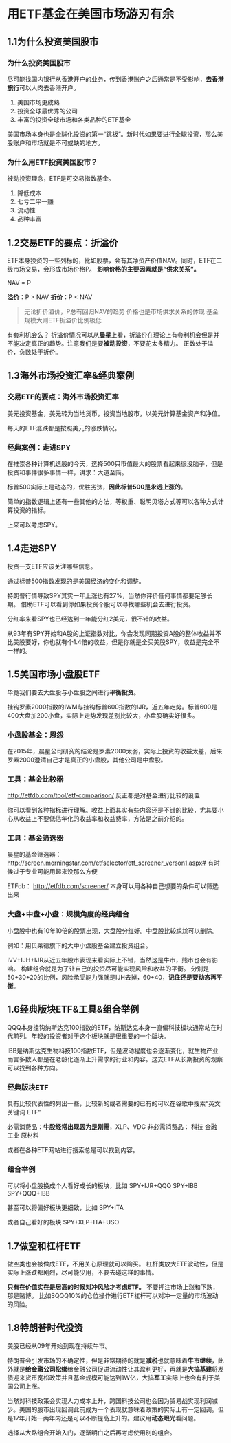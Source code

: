 # 用ETF基金在美国市场游刃有余

## 1.1为什么投资美国股市

### 为什么投资美国股市
尽可能找国内银行从香港开户的业务，传到香港账户之后通常是不受影响，**去香港旅行**可以人肉去香港开户。

1. 美国市场更成熟
2. 投资全球最优秀的公司
3. 丰富的投资全球市场和各类品种的ETF基金

美国市场本身也是全球化投资的第一“跳板”。新时代如果要进行全球投资，那么美股账户和市场就是不可或缺的地方。

### 为什么用ETF投资美国股市？

被动投资理念，ETF是可交易指数基金。

1. 降低成本
2. 七亏二平一赚
3. 流动性
4. 品种丰富

## 1.2交易ETF的要点：折溢价

ETF本身投资的一些列标的，比如股票，会有其净资产价值NAV。同时，ETF在二级市场交易，会形成市场价格P。
**影响价格的主要因素就是“供求关系”。**

NAV = P

**溢价**：P > NAV
**折价**：P < NAV


>无论折价溢价，P总有回归NAV的趋势
>价格也是市场供求关系的体现
>基金规模大则ETF折溢价比例极低

有套利机会么？
折溢价情况可以从**晨星**上看，折溢价在理论上有套利机会但是并不能决定真正的趋势。注意我们是要**被动投资**，不要花太多精力。
正数处于溢价，负数处于折价。

## 1.3海外市场投资汇率&经典案例

### 交易ETF的要点：海外市场投资汇率

美元投资基金，美元转为当地货币，投资当地股市，以美元计算基金资产和净值。

每天的ETF涨跌都是按照美元的涨跌情况。


### 经典案例：走进SPY

在推崇各种计算机选股的今天，选择500只市值最大的股票看起来很没脑子，但是投资和事件很多事情一样，讲求：大道至简。

标普500实际上是动态的，优胜劣汰，**因此标普500是永远上涨的**。

简单的指数逻辑上还有一些其他的方法，等权重、聪明贝塔方式等可以各种方式计算投资的指标。

上来可以考虑SPY。

## 1.4走进SPY
投资一支ETF应该关注哪些信息。

通过标普500指数发现的是美国经济的变化和调整。

特朗普行情导致SPY其实一年上涨也有27%，当然你评价任何事情都要足够长期。
借助ETF可以看到你如果投资个股可以寻找哪些机会去进行投资。

分红率来看SPY也已经达到一年能分红2美元，很不错的收益。

从93年有SPY开始和A股的上证指数对比，你会发现同期投资A股的整体收益并不比美股要好，你也就有个1.4倍的收益，但是你就是全买美股SPY，收益是完全不一样的。

## 1.5美国市场小盘股ETF

毕竟我们要去大盘股与小盘股之间进行**平衡投资**。

挂钩罗素2000指数的IWM与挂钩标普600指数的IJR，近五年走势。标普600是400大盘加200小盘，实际上走势发现差别比较大，小盘股确实好很多。

### 小盘股基金：恩怨

在2015年，晨星公司研究的结论是罗素2000太弱，实际上投资的收益太差，后来罗素2000澄清自己才是真正的小盘股，其他公司是中盘股。

### 工具：基金比较器

http://etfdb.com/tool/etf-comparison/
反正都是对基金进行比较的设置

你可以看到各种指标进行理解。收益上面其实有些内容还是不错的比较，尤其要小心从收益上不要低估年化的收益率和收益费率，方法是之前介绍的。


### 工具：基金筛选器

晨星的基金筛选器：
http://screen.morningstar.com/etfselector/etf_screener_verson1.aspx#
有时候过于专业可能用起来没那么方便

ETFdb：
http://etfdb.com/screener/
本身可以用各种自己想要的条件可以筛选出来

### 大盘+中盘+小盘：规模角度的经典组合

小盘股中也有10年10倍的股票出现，大盘股分红好。中盘股比较尴尬可以删除。

例如：用贝莱德旗下的大中小盘股基金建立投资组合。

IVV+IJH+IJR从近五年股市表现来看实际上不错，当然这是牛市，熊市也会有影响。
构建组合就是为了让自己的投资尽可能实现风险和收益的平衡。
分别是50+30+20的比例，风险承受能力强就是IJH去掉，60+40，**记住还是要动态再平衡**。

## 1.6经典版块ETF&工具&组合举例

QQQ本身挂钩纳斯达克100指数的ETF，纳斯达克本身一直偏科技板块通常站在时代前列。年轻的投资者对于这个板块就是很重要的一个版块。

IBB是纳斯达克生物科技100指数ETF，但是波动程度也会逐渐变化，就生物产业而言多数人都是在老龄化逐渐上升需求的行业和内容。这支ETF从长期投资的观察可以找到各种方向。


### 经典版块ETF


具有比较代表性的列出一些，比较新的或者需要的已有的可以在谷歌中搜索“英文关键词 ETF”

必需消费品：**牛股经常出现因为是刚需**，XLP、VDC
非必需消费品：
科技
金融
工业
原材料

或者在各种ETF网站进行搜索总是可以找到内容。
### 组合举例
可以将小盘股换成个人看好成长的板块，比如
SPY+IJR+QQQ
SPY+IBB
SPY+QQQ+IBB

甚至可以将偏好板块更细致，比如
SPY+ITA

或者自己看好的板块
SPY+XLP+ITA+USO

## 1.7做空和杠杆ETF
做空类也会被做成ETF，不用关心原理就可以购买。
杠杆类放大ETF波动性，但是实际上涨跌都剧烈，尽可能少用，不要去碰这样的事情。

**只有在价值实在是居高的时候对冲风险才考虑ETF。**
不要押注市场上涨和下跌，那是赌博。
比如SQQQ10%的仓位操作进行ETF杠杆可以对冲一定量的市场波动的风险。

## 1.8特朗普时代投资

美股已经从09年开始到现在持续牛市。

特朗普会引发市场的不确定性，但是非常期待的就是**减税**也就意味着**牛市继续**，此外就是**给金融公司松绑**给金融公司促进流动性让其盈利更好，再就是**大搞基建**将发债迎来货币宽松政策并且基金规模可能达到1W亿，大搞**军工**实际上也会有利于美国公司上涨。

当然对科技政策会实现人力成本上升，跨国科技公司也会因为贸易战实现利润减少。美国的股市出现回调此前成为一个表现就意味着政策的实际上有一定回调。但是17年开始一两年内还是可以不断提高上升的。建议用**动态眼光**看问题。

选择从大路组合开始入门，逐渐明白之后再考虑使用别的组合。























































































































































































